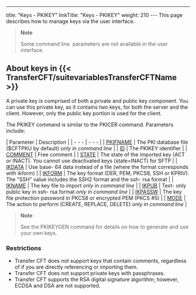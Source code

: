 ---
title: "Keys - PKIKEY"
linkTitle: "Keys - PKIKEY"
weight: 210
--- This page describes how to manage keys via the user interface.

> **Note**
>
> Some command line  parameters are not available in the user interface.

## About keys in {{< TransferCFT/suitevariablesTransferCFTName  >}}

A private key is comprised of both a private and public key component. You can use this private key, as it contains two keys, for both the server and the client. However, only the public key portion is used for the client.

The PKIKEY command is similar to the PKICER command. Parameters include:

| Parameter  | Description  |
| - - - | - - - |
| [PKIFNAME](../../../command_summary/parameter_intro/pkifname) | The PKI database file ($CFTPKU by default) *only in command line* |
| [ID](../../../command_summary/parameter_intro/id)  | The PKIKEY identifier  |
| [COMMENT](../../../command_summary/parameter_intro/comment)  | Free comment  |
| [STATE](../../../command_summary/parameter_intro/state)  | The state of the imported key (ACT or INACT). You cannot use deactivated keys (state=INACT) for SFTP  |
| [IKDATA]()  | Use base- 64 data instead of a file (where the format corresponds with ikform)  |
| [IKFORM](../../../command_summary/parameter_intro/iform)  | The key format (DER, PEM, PKCS8, SSH or KPRIV). The "SSH" value includes the SSH2 format and the ssh- rsa format  |
| [IKNAME](../../../command_summary/parameter_intro/ikname) | The key file to import *only in command line*  |
| [IKPUB]() | Text- only public key in ssh- rsa format *only in command line*  |
| [IKPASSW](../../../command_summary/parameter_intro/ikpassw) | The key file protection password in PKCS8 or encrypted PEM (PKCS #5)  |
| [MODE](../../../command_summary/parameter_intro/mode)  | The action to perform (CREATE, REPLACE, DELETE) *only in command line*  |

> **Note**
>
> See the PKIKEYGEN command for details on how to generate and use your own keys.

### Restrictions

- Transfer CFT does not support keys that contain comments, regardless of if you are directly referencing or importing them.
- Transfer CFT does not support private keys with passphrases.
- Transfer CFT supports the RSA digital signature algorithm; however, ECDSA and DSA are not supported.
